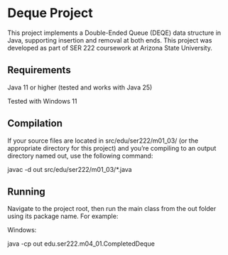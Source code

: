 # Deque Project

This project implements a Double-Ended Queue (DEQE) data structure in Java, supporting insertion and removal at both ends. This project was developed as part of SER 222 coursework at Arizona State University.

## Requirements

Java 11 or higher (tested and works with Java 25)

Tested with Windows 11

## Compilation

If your source files are located in src/edu/ser222/m01_03/ (or the appropriate directory for this project) and you’re compiling to an output directory named out, use the following command:

javac -d out src/edu/ser222/m01_03/*.java

## Running

Navigate to the project root, then run the main class from the out folder using its package name. For example:

Windows:

java -cp out edu.ser222.m04_01.CompletedDeque
